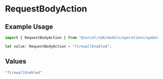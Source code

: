 # RequestBodyAction

## Example Usage

```typescript
import { RequestBodyAction } from "@vercel/sdk/models/operations/updatefirewallconfig.js";

let value: RequestBodyAction = "firewallEnabled";
```

## Values

```typescript
"firewallEnabled"
```